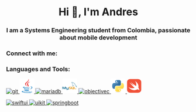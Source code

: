 <h1 align="center">Hi 👋, I'm Andres</h1>
<h3 align="center">I am a Systems Engineering student from Colombia, passionate about mobile development</h3>

<h3 align="left">Connect with me:</h3>
<p align="left">
</p>

<h3 align="left">Languages and Tools:</h3>
<p align="left"> <a href="https://git-scm.com/" target="_blank" rel="noreferrer"> <img src="https://www.vectorlogo.zone/logos/git-scm/git-scm-icon.svg" alt="git" width="40" height="40"/> </a> <a href="https://www.java.com" target="_blank" rel="noreferrer"> <img src="https://raw.githubusercontent.com/devicons/devicon/master/icons/java/java-original.svg" alt="java" width="40" height="40"/> </a> <a href="https://mariadb.org/" target="_blank" rel="noreferrer"> <img src="https://www.vectorlogo.zone/logos/mariadb/mariadb-icon.svg" alt="mariadb" width="40" height="40"/> </a> <a href="https://www.mysql.com/" target="_blank" rel="noreferrer"> <img src="https://raw.githubusercontent.com/devicons/devicon/master/icons/mysql/mysql-original-wordmark.svg" alt="mysql" width="40" height="40"/> </a> <a href="https://developer.apple.com/library/archive/documentation/Cocoa/Conceptual/ProgrammingWithObjectiveC/Introduction/Introduction.html" target="_blank" rel="noreferrer"> <img src="https://www.vectorlogo.zone/logos/apple_objectivec/apple_objectivec-icon.svg" alt="objectivec" width="40" height="40"/> </a> <a href="https://www.python.org" target="_blank" rel="noreferrer"> <img src="https://raw.githubusercontent.com/devicons/devicon/master/icons/python/python-original.svg" alt="python" width="40" height="40"/> </a> <a href="https://developer.apple.com/swift/" target="_blank" rel="noreferrer"> <img src="https://raw.githubusercontent.com/devicons/devicon/master/icons/swift/swift-original.svg" alt="swift" width="40" height="40"/> </a> </p>
 <a href="https://developer.apple.com/xcode/swiftui/" target="_blank" rel="noreferrer">
    <img src="URL_DE_LA_IMAGEN_SWIFT_UI" alt="swiftui" width="40" height="40"/>
  </a>
  <a href="https://developer.apple.com/documentation/uikit" target="_blank" rel="noreferrer">
    <img src="URL_DE_LA_IMAGEN_UIKIT" alt="uikit" width="40" height="40"/>
  </a>
  <a href="https://spring.io/projects/spring-boot" target="_blank" rel="noreferrer">
    <img src="URL_DE_LA_IMAGEN_SPRING_BOOT" alt="springboot" width="40" height="40"/>
  </a>
